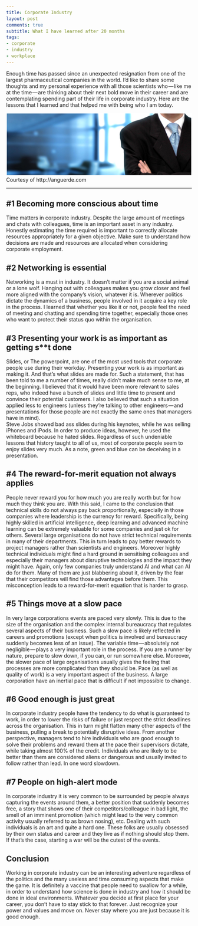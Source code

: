 ```yaml
---
title: Corporate Industry
layout: post
comments: true
subtitle: What I have learned after 20 months
tags:
- corporate
- industry
- workplace
---
```


Enough time has passed since an unexpected resignation from one of the largest pharmaceutical companies in the world. 
I’d like to share some thoughts and my personal experience with all those scientists who — like me at the time — are thinking about their next bold move in their career and are contemplating spending part of their life in corporate industry.
Here are the lessons that I learned and that helped me with being who I am today. 

<img src='/img/img_posts/corporate.png'>
<span class="caption text-muted">Courtesy of http://anguerde.com</span>


<hr>

## #1 Becoming more conscious about time
Time matters in corporate industry. Despite the large amount of meetings and chats with colleagues, time is an important asset in any industry. Honestly estimating the time required is important to correctly allocate resources appropriately for a given objective. Make sure to understand how decisions are made and resources are allocated when considering corporate employment.

## #2 Networking is essential
Networking is a must in industry.
It doesn’t matter if you are a social animal or a lone wolf. Hanging out with colleagues makes you grow closer and feel more aligned with the company’s vision, whatever it is. 
Wherever politics dictate the dynamics of a business, people involved in it acquire a key role in the process. I learned that whether you like it or not, people feel the need of meeting and chatting and spending time together, especially those ones who want to protect their status quo within the organisation.

## #3 Presenting your work is as important as getting s**t done
Slides, or The powerpoint, are one of the most used tools that corporate people use during their workday. 
Presenting your work is as important as making it. And that’s what slides are made for. Such a statement, that has been told to me a number of times, really didn’t make much sense to me, at the beginning. I believed that it would have been more relevant to sales reps, who indeed have a bunch of slides and little time to present and convince their potential customers. I also believed that such a situation applied less to engineers (unless they’re talking to other engineers — and presentations for those people are not exactly the same ones that managers have in mind).  
Steve Jobs showed bad ass slides during his keynotes, while he was selling iPhones and iPods. In order to produce ideas, however, he used the whiteboard because he hated slides. 
Regardless of such undeniable lessons that history taught to all of us, most of corporate people seem to enjoy slides very much. As a note, green and blue can be deceiving in a presentation.
## #4 The reward-for-merit equation not always applies
People never reward you for how much you are really worth but for how much they think you are. With this said, I came to the conclusion that technical skills do not always pay back proportionally, especially in those companies where leadership is the currency for reward. 
Specifically, being highly skilled in artificial intelligence, deep learning and advanced machine learning can be extremely valuable for some companies and just ok for others. Several large organisations do not have strict technical requirements in many of their departments. This in turn leads to pay better rewards to project managers rather than scientists and engineers. Moreover highly technical individuals might find a hard ground in sensitising colleagues and especially their managers about disruptive technologies and the impact they might have. 
Again, only few companies truly understand AI and what can AI do for them. Many of them are just blabbering about it, driven by the fear that their competitors will find those advantages before them. This misconception leads to a reward-for-merit equation that is harder to grasp.
## #5 Things move at a slow pace 
In very large corporations events are paced very slowly. This is due to the size of the organisation and the complex internal bureaucracy that regulates several aspects of their business. Such a slow pace is likely reflected in careers and promotions (except when politics is involved and bureaucracy suddenly becomes less of an issue). The variable time — absolutely not negligible — plays a very important role in the process.
If you are a runner by nature, prepare to slow down, if you can, or run somewhere else. Moreover, the slower pace of large organisations usually gives the feeling that processes are more complicated than they should be. Pace (as well as quality of work) is a very important aspect of the business. A large corporation have an inertial pace that is difficult if not impossible to change.
 
## #6 Good enough is just great 
In corporate industry people have the tendency to do what is guaranteed to work, in order to lower the risks of failure or just respect the strict deadlines across the organisation. This in turn might flatten many other aspects of the business, pulling a break to potentially disruptive ideas. 
From another perspective, managers tend to hire individuals who are good enough to solve their problems and reward them at the pace their supervisors dictate, while taking almost 100% of the credit. Individuals who are likely to be better than them are considered aliens or dangerous and usually invited to follow rather than lead. In one word slowdown.
 
 
## #7 People on high-alert mode
In corporate industry it is very common to be surrounded by people always capturing the events around them, a better position that suddenly becomes free, a story that shows one of their competitors/colleague in bad light, the smell of an imminent promotion (which might lead to the very common activity usually referred to as brown nosing), etc. 
Dealing with such individuals is an art and quite a hard one. These folks are usually obsessed by their own status and career and they live as if nothing should stop them. If that’s the case, starting a war will be the cutest of the events.
 
 
## Conclusion 
 
Working in corporate industry can be an interesting adventure regardless of the politics and the many useless and time consuming aspects that make the game. It is definitely a vaccine that people need to swallow for a while, in order to understand how science is done in industry and how it should be done in ideal environments. 
Whatever you decide at first place for your career, you don’t have to stay stick to that forever. Just recognize your power and values and move on. 
Never stay where you are just because it is good enough.